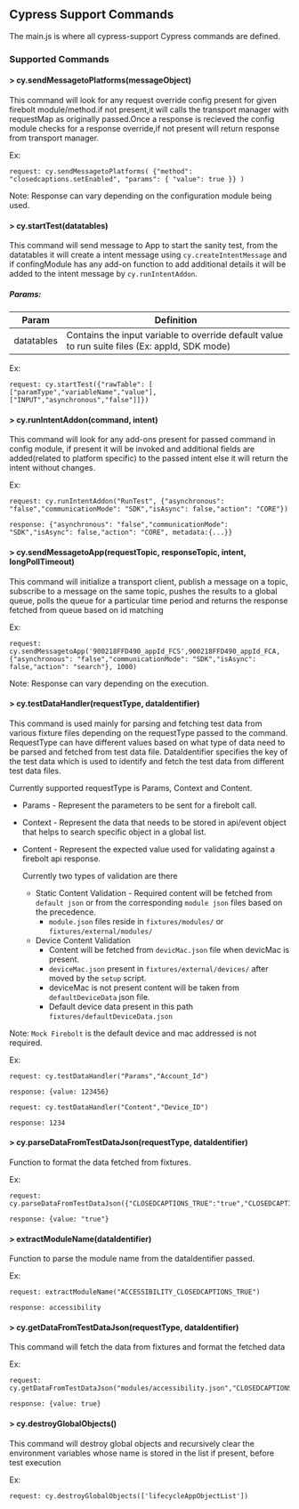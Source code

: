 ## Cypress Support Commands

The main.js is where all cypress-support Cypress commands are defined.

### Supported Commands

#### > cy.sendMessagetoPlatforms(messageObject)

This command will look for any request override config present for given firebolt module/method.if not present,it will calls the transport manager with requestMap as originally passed.Once a response is recieved the config module checks for a response override,if not present will return response from transport manager.

Ex:

```
request: cy.sendMessagetoPlatforms( {"method": "closedcaptions.setEnabled", "params": { "value": true }} )
```
Note: Response can vary depending on the configuration module being used.

#### > cy.startTest(datatables)

This command will send message to App to start the sanity test, from the datatables it will create a intent message using `cy.createIntentMessage` and if confingModule has any add-on function to add additional details it will be added to the intent message by `cy.runIntentAddon`.

##### Params:
| Param | Definition|
| --- | --- |
| datatables | Contains the input variable to override default value to run suite files (Ex: appId, SDK mode) |

Ex:

```
request: cy.startTest({"rawTable": [ ["paramType","variableName","value"], ["INPUT","asynchronous","false"]]})
```

#### > cy.runIntentAddon(command, intent)

This command will look for any add-ons present for passed command in config module, if present it will be invoked and additional fields are added(related to platform specific) to the passed intent else it will return the intent without changes.

Ex:

```
request: cy.runIntentAddon("RunTest", {"asynchronous": "false","communicationMode": "SDK","isAsync": false,"action": "CORE"})

response: {"asynchronous": "false","communicationMode": "SDK","isAsync": false,"action": "CORE", metadata:{...}}
```
#### > cy.sendMessagetoApp(requestTopic, responseTopic, intent, longPollTimeout)

This command will initialize a transport client, publish a message on a topic, subscribe to a message on the same topic, pushes the results to a global queue, polls the queue for a particular time period and returns the response fetched from queue based on id matching

Ex:

```
request: cy.sendMessagetoApp('900218FFD490_appId_FCS',900218FFD490_appId_FCA,{"asynchronous": "false","communicationMode": "SDK","isAsync": false,"action": "search"}, 1000)
```

Note: Response can vary depending on the execution.

#### > cy.testDataHandler(requestType, dataIdentifier)

This command is used mainly for parsing and fetching test data from various fixture files depending on the requestType passed to the command. RequestType can have different values based on what type of data need to be parsed and fetched from test data file. DataIdentifier specifies the key of the test data which is used to identify and fetch the test data from different test data files.

Currently supported requestType is Params, Context and Content.

- Params - Represent the parameters to be sent for a firebolt call.
- Context - Represent the data that needs to be stored in api/event object that helps to search specific object in a global list.
- Content - Represent the expected value used for validating against a firebolt api response.

  Currently two types of validation are there
   * Static Content Validation - Required content will be fetched from `default json` or from the corresponding `module json` files based on the precedence.
      - `module.json` files reside in `fixtures/modules/` or `fixtures/external/modules/`
   * Device Content Validation
      - Content will be fetched from `devicMac.json` file when devicMac is present. 
      - `deviceMac.json` present in `fixtures/external/devices/` after moved by the `setup` script.
      - deviceMac is not present content will be taken from `defaultDeviceData` json file.
      - Default device data present in this path `fixtures/defaultDeviceData.json`

Note: `Mock Firebolt` is the default device and mac addressed is not required.
   
   

Ex:

```
request: cy.testDataHandler("Params","Account_Id")
```
```
response: {value: 123456}
```
```
request: cy.testDataHandler("Content","Device_ID")
```
```
response: 1234
```

#### > cy.parseDataFromTestDataJson(requestType, dataIdentifier)

Function to format the data fetched from fixtures.

Ex:

```
request: cy.parseDataFromTestDataJson({"CLOSEDCAPTIONS_TRUE":"true","CLOSEDCAPTIONS_FALSE":"false"},"CLOSEDCAPTIONS_TRUE")
```
```
response: {value: "true"}
```
#### > extractModuleName(dataIdentifier)

Function to parse the module name from the dataIdentifier passed.

Ex:

```
request: extractModuleName("ACCESSIBILITY_CLOSEDCAPTIONS_TRUE")
```
```
response: accessibility
```
#### > cy.getDataFromTestDataJson(requestType, dataIdentifier)

This command will fetch the data from fixtures and format the fetched data

Ex:

```
request: cy.getDataFromTestDataJson("modules/accessibility.json","CLOSEDCAPTIONS_TRUE")
```
```
response: {value: true}
```

#### > cy.destroyGlobalObjects()

This command will destroy global objects and recursively clear the environment variables whose name is stored in the list if present, before test execution

Ex:

```
request: cy.destroyGlobalObjects(['lifecycleAppObjectList'])
```
